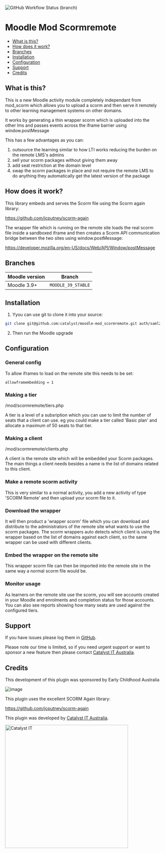 ![GitHub Workflow Status (branch)](https://img.shields.io/github/workflow/status/catalyst/moodle-mod_scormremote/ci/MOODLE_39_STABLE?label=ci)

# Moodle Mod Scormremote

* [What is this?](#what-is-this)
* [How does it work?](#how-does-it-work)
* [Branches](#branches)
* [Installation](#installation)
* [Configuration](#configuration)
* [Support](#support)
* [Credits](#credits)

## What is this?

This is a new Moodle activity module completely independant from mod_scorm
which allows you to upload a scorm and then serve it remotely to other
learning management systems on other domains.

It works by generating a thin wrapper scorm which is uploaded into the
other lms and passes events across the iframe barrier using window.postMessage

This has a few advantages as you can:

1) outsource the learning similar to how LTI works reducing the
    burden on the remote LMS's admins
2) sell your scorm packages without giving them away
3) add seat restriction at the domain level
4) swap the scorm packages in place and not require the remote LMS
   to do anything they automatically get the latest version of the package

## How does it work?

This library embeds and serves the Scorm file using the Scorm again library:

https://github.com/jcputney/scorm-again

The wrapper file which is running on the remote site loads the real scorm file
inside a sandboxed iframe and then creates a Scorm API communication bridge 
between the two sites using window.postMessage:

https://developer.mozilla.org/en-US/docs/Web/API/Window/postMessage


## Branches

| Moodle version    | Branch             |
| ----------------- | ------------------ |
| Moodle 3.9+       | `MOODLE_39_STABLE` |


## Installation

1. Yyou can use git to clone it into your source:

```sh
git clone git@github.com:catalyst/moodle-mod_scormremote.git auth/saml2
```

2. Then run the Moodle upgrade

## Configuration

### General config

To allow iframes to load on the remote site this needs to be set:

```
allowframembedding = 1
```

### Making a tier

/mod/scormremote/tiers.php

A tier is a level of a subsription which you can use to limit the number of seats
that a client can use. eg you could make a tier called 'Basic plan' and allocate
a maximum of 50 seats to that tier.

### Making a client

/mod/scormremote/clients.php

A client is the remote site which will be embedded your Scorm packages. The main
things a client needs besides a name is the list of domains related to this client.

### Make a remote scorm activity

This is very similar to a normal activity, you add a new activity of type 'SCORM Remote'
and then upload your scorm file to it. 

### Download the wrapper

It will then product a 'wrapper scorm' file which you can download and distribute to
the administrators of the remote site what wants to use the scorm packages. The scorm
wrappers auto detects which client is using the wrapper based on the list of domains
against each client, so the same wrapper can be used with different clients.

### Embed the wrapper on the remote site

This wrapper scorm file can then be imported into the remote site in the same way a
normal scorm file would be.

### Monitor usage

As learners on the remote site use the scorm, you will see accounts created in your
Moodle and enrolments and completion status for those accounts. You can also see
reports showing how many seats are used against the configured tiers.

## Support

If you have issues please log them in
[GitHub](https://github.com/catalyst/moodle-mod_scormremote/issues).

Please note our time is limited, so if you need urgent support or want to
sponsor a new feature then please contact
[Catalyst IT Australia](https://www.catalyst-au.net/contact-us).

## Credits

This development of this plugin was sponsored by Early Childhood Australia

![image](https://user-images.githubusercontent.com/187449/213033404-75ea1cca-eb44-48b0-acad-7d39a4dcc0bf.png)

This plugin uses the excellent SCORM Again library:

https://github.com/jcputney/scorm-again

This plugin was developed by [Catalyst IT Australia](https://www.catalyst-au.net/).

<img alt="Catalyst IT" src="https://cdn.rawgit.com/CatalystIT-AU/moodle-auth_saml2/MOODLE_39_STABLE/pix/catalyst-logo.svg" width="400">
